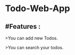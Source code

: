 # Todo-Web-App

<h2>#Features :</h2>

  <p>>You can add new Todos.</p>
  <p>>You can search your todos.</p>

